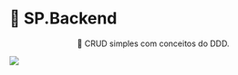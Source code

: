 <h1>
    🔗 SP.Backend
</h1>
<p align="center">🚀 CRUD simples com conceitos do DDD. </p>

<img src="https://img.shields.io/badge/<.NET>-<v3.1>-<#512BD4>"/>
